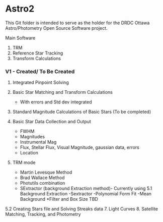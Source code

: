 # Astro2

This Git folder is intended to serve as the holder for the DRDC Ottawa Astro/Photometry Open Source Software project. 

Main Software   
  1. TRM   
  2. Reference Star Tracking   
  3. Transform Calculations


### V1 - Created/ To Be Created
1. Integrated Pinpoint Solving
2. Basic Star Matching and Transform Calculations
    - With errors and Std dev integrated
3. Standard Magnitude Calculations of Basic Stars (To be completed)
4. Basic Star Data Collection and Output
      - FWHM
      - Magnitudes
      - Instrumental Mag
      - Flux, Stellar Flux, Visual Magnitude, gaussian data, errors
      - Location

5. TRM mode
      - Martin Levesque Method
      - Brad Wallace Method
      - Photutils combination
      - SExtractor (background Extraction method)- Currently using
5.1 Background Extraction
      -Sextractor
      -Polynomial Form Fit
      -Mean Background
      *Filter and Box Size TBD

5.2 Creating Stars file and Solving Streaks data
7. Light Curves
8. Satellite Matching, Tracking, and Photometry
